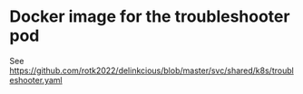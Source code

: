 # Docker image for the troubleshooter pod

See https://github.com/rotk2022/delinkcious/blob/master/svc/shared/k8s/troubleshooter.yaml


